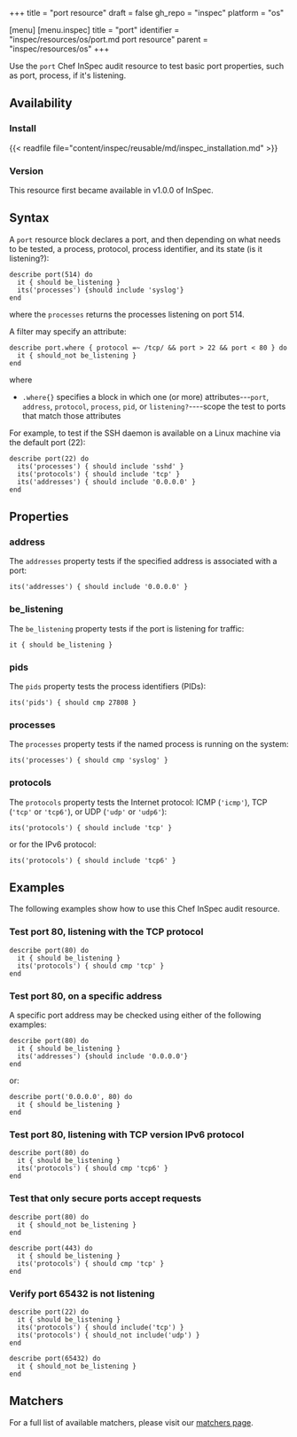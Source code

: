 +++
title = "port resource"
draft = false
gh_repo = "inspec"
platform = "os"

[menu]
  [menu.inspec]
    title = "port"
    identifier = "inspec/resources/os/port.md port resource"
    parent = "inspec/resources/os"
+++

Use the `port` Chef InSpec audit resource to test basic port properties, such as port, process, if it's listening.

## Availability

### Install

{{< readfile file="content/inspec/reusable/md/inspec_installation.md" >}}

### Version

This resource first became available in v1.0.0 of InSpec.

## Syntax

A `port` resource block declares a port, and then depending on what needs to be tested, a process, protocol, process identifier, and its state (is it listening?):

    describe port(514) do
      it { should be_listening }
      its('processes') {should include 'syslog'}
    end

where the `processes` returns the processes listening on port 514.

A filter may specify an attribute:

    describe port.where { protocol =~ /tcp/ && port > 22 && port < 80 } do
      it { should_not be_listening }
    end

where

- `.where{}` specifies a block in which one (or more) attributes---`port`, `address`, `protocol`, `process`, `pid`, or `listening?`----scope the test to ports that match those attributes

For example, to test if the SSH daemon is available on a Linux machine via the default port (22):

    describe port(22) do
      its('processes') { should include 'sshd' }
      its('protocols') { should include 'tcp' }
      its('addresses') { should include '0.0.0.0' }
    end

## Properties

### address

The `addresses` property tests if the specified address is associated with a port:

    its('addresses') { should include '0.0.0.0' }

### be_listening

The `be_listening` property tests if the port is listening for traffic:

    it { should be_listening }

### pids

The `pids` property tests the process identifiers (PIDs):

    its('pids') { should cmp 27808 }

### processes

The `processes` property tests if the named process is running on the system:

    its('processes') { should cmp 'syslog' }

### protocols

The `protocols` property tests the Internet protocol: ICMP (`'icmp'`), TCP (`'tcp'` or `'tcp6'`), or UDP (`'udp'` or `'udp6'`):

    its('protocols') { should include 'tcp' }

or for the IPv6 protocol:

    its('protocols') { should include 'tcp6' }

## Examples

The following examples show how to use this Chef InSpec audit resource.

### Test port 80, listening with the TCP protocol

    describe port(80) do
      it { should be_listening }
      its('protocols') { should cmp 'tcp' }
    end

### Test port 80, on a specific address

A specific port address may be checked using either of the following examples:

    describe port(80) do
      it { should be_listening }
      its('addresses') {should include '0.0.0.0'}
    end

or:

    describe port('0.0.0.0', 80) do
      it { should be_listening }
    end

### Test port 80, listening with TCP version IPv6 protocol

    describe port(80) do
      it { should be_listening }
      its('protocols') { should cmp 'tcp6' }
    end

### Test that only secure ports accept requests

    describe port(80) do
      it { should_not be_listening }
    end

    describe port(443) do
      it { should be_listening }
      its('protocols') { should cmp 'tcp' }
    end

### Verify port 65432 is not listening

    describe port(22) do
      it { should be_listening }
      its('protocols') { should include('tcp') }
      its('protocols') { should_not include('udp') }
    end

    describe port(65432) do
      it { should_not be_listening }
    end

## Matchers

For a full list of available matchers, please visit our [matchers page](/inspec/matchers/).
